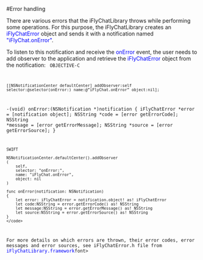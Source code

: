 #Error handling

There are various errors that the iFlyChatLibrary throws while performing some operations. For this purpose, the iFlyChatLibrary creates an <font color='blue'>iFlyChatError</font> object and sends it with a notification named <font color='blue'>"iFlyChat.onError"</font>.

To listen to this notification and receive the <font color='blue'>onError</font> event, the user needs to add observer to the application and retrieve the <font color='blue'>iFlyChatError</font> object from the notification:
    <code>
    OBJECTIVE-C

    [[NSNotificationCenter defaultCenter] addObserver:self selector:@selector(onError:) name:@”iFlyChat.onError” object:nil];

   -(void) onError:(NSNotification *)notification
    {
        iFlyChatError *error = [notification object];
        NSString *code = [error getErrorCode];
        NSString *message = [error getErrorMessage];
        NSString *source = [error getErrorSource];
    }


    SWIFT

    NSNotificationCenter.defaultCenter().addObserver
    (
        self,
        selector: "onError:",
        name: "iFlyChat.onError",
        object: nil
    )

    func onError(notification: NSNotification)
    {
        let error: iFlyChatError = notification.object! as! iFlyChatError
        let code:NSString = error.getErrorCode() as! NSString
        let message:NSString = error.getErrorMessage() as! NSString
        let source:NSString = error.getErrorSource() as! NSString
    }
    </code>  

For more details on which errors are thrown, their error codes, error messages and error sources, see iFlyChatError.h file from <font color='blue'>iFlyChatLibrary.framework</font>font>